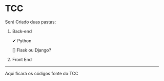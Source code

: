 # TCC

Será Criado duas pastas:
1. Back-end

    ✔ Python

    [] Flask ou Django?
2. Front End

---


Aqui ficará os códigos fonte do TCC
